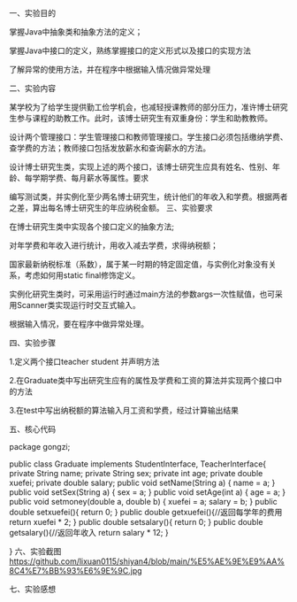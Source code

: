 一、实验目的

掌握Java中抽象类和抽象方法的定义；

掌握Java中接口的定义，熟练掌握接口的定义形式以及接口的实现方法

了解异常的使用方法，并在程序中根据输入情况做异常处理

二、实验内容

某学校为了给学生提供勤工俭学机会，也减轻授课教师的部分压力，准许博士研究生参与课程的助教工作。此时，该博士研究生有双重身份：学生和助教教师。

设计两个管理接口：学生管理接口和教师管理接口。学生接口必须包括缴纳学费、查学费的方法；教师接口包括发放薪水和查询薪水的方法。

设计博士研究生类，实现上述的两个接口，该博士研究生应具有姓名、性别、年龄、每学期学费、每月薪水等属性。要求

编写测试类，并实例化至少两名博士研究生，统计他们的年收入和学费。根据两者之差，算出每名博士研究生的年应纳税金额。
三、实验要求

在博士研究生类中实现各个接口定义的抽象方法;

对年学费和年收入进行统计，用收入减去学费，求得纳税额；

国家最新纳税标准（系数），属于某一时期的特定固定值，与实例化对象没有关系，考虑如何用static final修饰定义。

实例化研究生类时，可采用运行时通过main方法的参数args一次性赋值，也可采用Scanner类实现运行时交互式输入。

根据输入情况，要在程序中做异常处理。

四、实验步骤

1.定义两个接口teacher student 并声明方法

2.在Graduate类中写出研究生应有的属性及学费和工资的算法并实现两个接口中的方法

3.在test中写出纳税额的算法输入月工资和学费，经过计算输出结果

五、核心代码

package gongzi;

public class Graduate implements StudentInterface, TeacherInterface{
    private String name;
    private String sex;
    private int age;
    private double xuefei;
    private double salary;
    public void setName(String a) {
        name = a;
    }
    public void setSex(String a) {
        sex = a;
    }
    public void setAge(int a) {
        age = a;
    }
    public void setmoney(double a, double b) {
        xuefei = a;
        salary = b;
    }
    public double setxuefei(){
        return 0;
    }
    public double getxuefei(){//返回每学年的费用
        return xuefei * 2;
    }
    public double setsalary(){
        return 0;
    }
    public double getsalary(){//返回年收入
        return salary * 12;
    }

}
六、实验截图
https://github.com/lixuan0115/shiyan4/blob/main/%E5%AE%9E%E9%AA%8C4%E7%BB%93%E6%9E%9C.jpg


七、实验感想
